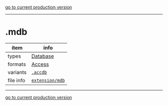 [go to current production version]({{preferredFormats}})

---



# .mdb

item | info
--- | ---
types | [Database](../dataTypes/database.md)
formats | [Access](../fileFormats/access.md)
variants | [`.accdb`](../extensions/accdb.md)
file info | [`extension/mdb`]({{fileinfo}}/mdb)




---

[go to current production version]({{preferredFormats}})
